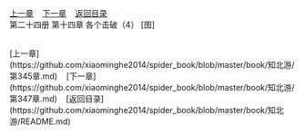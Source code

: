 
[上一章](https://github.com/xiaominghe2014/spider_book/blob/master/book/知北游/第345章.md)&nbsp;&nbsp;&nbsp;&nbsp;[下一章](https://github.com/xiaominghe2014/spider_book/blob/master/book/知北游/第347章.md)&nbsp;&nbsp;&nbsp;&nbsp;[返回目录](https://github.com/xiaominghe2014/spider_book/blob/master/book/知北游/README.md)
<br /> 第二十四册 第十四章 各个击破（4） [图]<br />
    
  <br />
[上一章](https://github.com/xiaominghe2014/spider_book/blob/master/book/知北游/第345章.md)&nbsp;&nbsp;&nbsp;&nbsp;[下一章](https://github.com/xiaominghe2014/spider_book/blob/master/book/知北游/第347章.md)&nbsp;&nbsp;&nbsp;&nbsp;[返回目录](https://github.com/xiaominghe2014/spider_book/blob/master/book/知北游/README.md)
